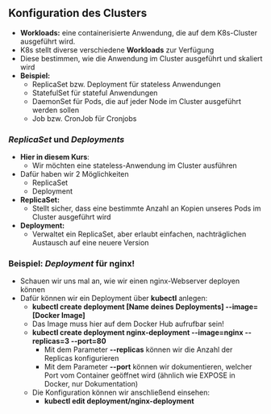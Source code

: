 ## Konfiguration des Clusters

* **Workloads:** eine containerisierte Anwendung, die auf dem K8s-Cluster
ausgeführt wird.
* K8s stellt diverse verschiedene **Workloads** zur Verfügung
* Diese bestimmen, wie die Anwendung im Cluster ausgeführt und skaliert wird
* **Beispiel:**
  * ReplicaSet bzw. Deployment für stateless Anwendungen
  * StatefulSet für stateful Anwendungen
  * DaemonSet für Pods, die auf jeder Node im Cluster ausgeführt werden sollen
  * Job bzw. CronJob für Cronjobs


### *ReplicaSet* und *Deployments*

* **Hier in diesem Kurs**:
  * Wir möchten eine stateless-Anwendung im Cluster ausführen
* Dafür haben wir 2 Möglichkeiten
  * ReplicaSet
  * Deployment
* **ReplicaSet:**
  * Stellt sicher, dass eine bestimmte Anzahl an Kopien unseres Pods 
  im Cluster ausgeführt wird
* **Deployment:**
  * Verwaltet ein ReplicaSet, aber erlaubt einfachen, nachträglichen 
  Austausch auf eine neuere Version

### Beispiel: *Deployment* für nginx!

* Schauen wir uns mal an, wie wir einen nginx-Webserver deployen können
* Dafür können wir ein Deployment über **kubectl** anlegen:
  * **kubectl create deployment [Name deines Deployments] --image=[Docker Image]**
  * Das Image muss hier auf dem Docker Hub aufrufbar sein!
  * **kubectl create deployment nginx-deployment --image=nginx --replicas=3 --port=80**
    * Mit dem Parameter **--replicas** können wir die Anzahl der Replicas konfigurieren
    * Mit dem Parameter **--port** können wir dokumentieren, welcher Port vom Container
    geöffnet wird (ähnlich wie EXPOSE in Docker, nur Dokumentation)
  * Die Konfiguration können wir anschließend einsehen:
    * **kubectl edit deployment/nginx-deployment**